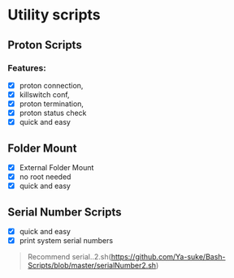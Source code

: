 # Utility scripts

## Proton Scripts

### Features:
- [x] proton connection, 
- [x] killswitch conf, 
- [x] proton termination,
- [x] proton status check
- [x] quick and easy

## Folder Mount
- [x] External Folder Mount
- [x] no root needed
- [x] quick and easy

## Serial Number Scripts
- [x] quick and easy
- [x] print system serial numbers

> Recommend serial..2.sh(https://github.com/Ya-suke/Bash-Scripts/blob/master/serialNumber2.sh)
